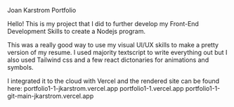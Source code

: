 Joan Karstrom Portfolio

Hello! This is my project that I did to further develop my Front-End Development Skills to create a Nodejs program.

This was a really good way to use my visual UI/UX skills to make a pretty version of my resume. I used majority textscript to write everything out but I also used Tailwind css and a few react dictonaries for animations and symbols.

I integrated it to the cloud with Vercel and the rendered site can be found here:
portfolio1-1-jkarstrom.vercel.app
portfolio1-1.vercel.app
portfolio1-1-git-main-jkarstrom.vercel.app
